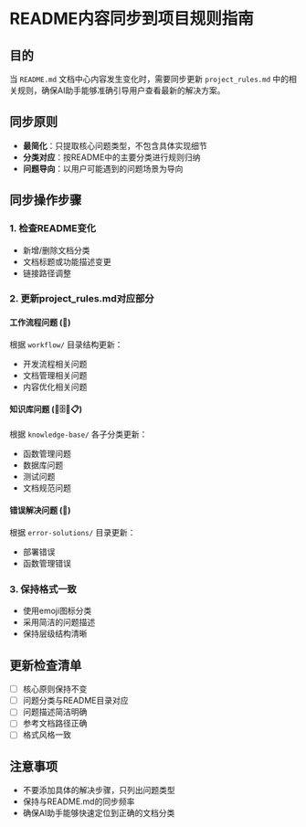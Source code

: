 # README内容同步到项目规则指南

## 目的
当 `README.md` 文档中心内容发生变化时，需要同步更新 `project_rules.md` 中的相关规则，确保AI助手能够准确引导用户查看最新的解决方案。

## 同步原则
- **最简化**：只提取核心问题类型，不包含具体实现细节
- **分类对应**：按README中的主要分类进行规则归纳
- **问题导向**：以用户可能遇到的问题场景为导向

## 同步操作步骤

### 1. 检查README变化
- 新增/删除文档分类
- 文档标题或功能描述变更
- 链接路径调整

### 2. 更新project_rules.md对应部分

#### 工作流程问题 (🔄)
根据 `workflow/` 目录结构更新：
- 开发流程相关问题
- 文档管理相关问题  
- 内容优化相关问题

#### 知识库问题 (🔧🗄️🧪📋)
根据 `knowledge-base/` 各子分类更新：
- 函数管理问题
- 数据库问题
- 测试问题
- 文档规范问题

#### 错误解决问题 (🚨)
根据 `error-solutions/` 目录更新：
- 部署错误
- 函数管理错误

### 3. 保持格式一致
- 使用emoji图标分类
- 采用简洁的问题描述
- 保持层级结构清晰

## 更新检查清单
- [ ] 核心原则保持不变
- [ ] 问题分类与README目录对应
- [ ] 问题描述简洁明确
- [ ] 参考文档路径正确
- [ ] 格式风格一致

## 注意事项
- 不要添加具体的解决步骤，只列出问题类型
- 保持与README.md的同步频率
- 确保AI助手能够快速定位到正确的文档分类